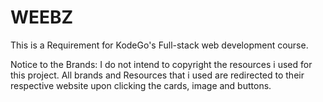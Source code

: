# WEEBZ
This is a Requirement for KodeGo's Full-stack web development course. 







Notice to the Brands: I do not intend to copyright the resources i used for this project. All brands and Resources that i used are redirected to their respective website upon clicking the cards, image and buttons.
